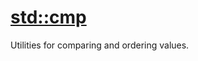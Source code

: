 # [std::cmp](https://doc.rust-lang.org/std/cmp/index.html)
Utilities for comparing and ordering values.
